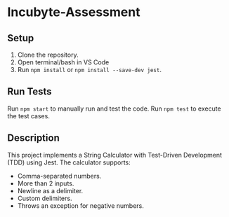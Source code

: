 # Incubyte-Assessment

## Setup
1. Clone the repository.
2. Open terminal/bash in VS Code
3. Run `npm install` or `npm install --save-dev jest`.

## Run Tests
Run `npm start` to manually run and test the code.
Run `npm test` to execute the test cases.

## Description
This project implements a String Calculator with Test-Driven Development (TDD) using Jest. The calculator supports:
- Comma-separated numbers.
- More than 2 inputs.
- Newline as a delimiter.
- Custom delimiters.
- Throws an exception for negative numbers.
